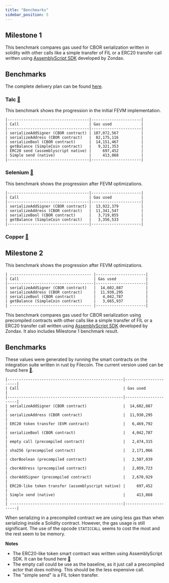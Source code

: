 ```yaml
---
title: "Benchmarks"
sidebar_position: 5
---
```


## Milestone 1 

This benchmark compares gas used for CBOR serialization written in solidity with other calls like a simple transfer of FIL or a ERC20 transfer call written using [AssemblyScript SDK](https://github.com/Zondax/fvm-as-sdk/) developed by Zondax.

## Benchmarks

The complete delivery plan can be found [here](https://github.com/filecoin-project/ref-fvm/issues/692).

### Talc [:link:](https://github.com/filecoin-project/ref-fvm/issues/691)

This benchmark shows the progression in the initial FEVM implementation.

```
|------------------------------------|----------------------|
| Call                               | Gas used             |
|------------------------------------|----------------------|
| serializeAddSigner (CBOR contract) | 107,072,567          |
| serializeAddress (CBOR contract)   |  82,175,116          |
| serializeBool (CBOR contract)      |  14,151,467          |
| getBalance (SimpleCoin contract)   |   9,321,353          |
| ERC20 send (assemblyscript native) |     697,452          |
| Simple send (native)               |     413,868          |
|------------------------------------|----------------------|
```


### Selenium [:link:](https://github.com/filecoin-project/ref-fvm/issues/801)

This benchmark shows the progression after FEVM optimizations.

```
|------------------------------------|----------------------|
| Call                               | Gas used             |
|------------------------------------|----------------------|
| serializeAddSigner (CBOR contract) |  13,922,379          |
| serializeAddress (CBOR contract)   |  11,341,547          |
| serializeBool (CBOR contract)      |   3,719,855          |
| getBalance (SimpleCoin contract)   |   3,356,533          |
|------------------------------------|----------------------|
```

### Copper [:link:](https://github.com/filecoin-project/ref-fvm/issues/830)

## Milestone 2

This benchmark shows the progression after FEVM optimizations.

```
| ------------------------------------ |----------------------|
| Call                                 | Gas used             |
|--------------------------------------|----------------------|
| serializeAddSigner (CBOR contract)   |  14,602,887          |
| serializeAddress (CBOR contract)     |  11,930,295          |
| serializeBool (CBOR contract)        |   4,042,787          |
| getBalance (SimpleCoin contract)     |   3,665,937          |
| ------------------------------------ |----------------------|
```


This benchmark compares gas used for CBOR serialization using precompiled contracts with other calls like a simple transfer of FIL or a ERC20 transfer call written using [AssemblyScript SDK](https://github.com/Zondax/fvm-as-sdk/) developed by Zondax. It also includes Milestone 1 benchmark result.

## Benchmarks

These values were generated by running the smart contracts on the integration suite written in rust by Filecoin. The current version used can be found here [:link:](https://github.com/Zondax/ref-fvm/commits/feature/integration-eam).
```
|---------------------------------------------------|----------------------|
| Call                                              | Gas used             |
|---------------------------------------------------|----------------------|
| serializeAddSigner (CBOR contract)                |  14,602,887          |
| serializeAddress (CBOR contract)                  |  11,930,295          |
| ERC20 token transfer (EVM contract)               |   6,469,792          |
| serializeBool (CBOR contract)                     |   4,042,787          |
| empty call (precompiled contract)                 |   2,474,315          |
| sha256 (precompiled contract)                     |   2,171,066          |
| cborBoolean (precompiled contract)                |   2,507,039          |
| cborAddress (precompiled contract)                |   2,059,723          |
| cborAddSigner (precompiled contract)              |   2,670,929          |
| ERC20-like token transfer (assemblyscript native) |     697,452          |
| Simple send (native)                              |     413,868          |
| --------------------------------------------------|----------------------|
```

When serializing in a precompiled contract we are using less gas than when serializing inside a Solidity contract. However, the gas usage is still significant. The use of the opcode `STATICCALL` seems to cost the most and the rest seem to be memory.

**Notes**
- The ERC20-like token smart contract was written using AssemblyScript SDK. It can be found here [:link:](https://github.com/Zondax/fil-erc20-actor-as)
- The empty call could be use as the baseline, as it just call a precompiled actor that does nothing. This should be the less expensive call.
- The "simple send" is a FIL token transfer. 


